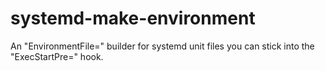# systemd-make-environment
An "EnvironmentFile=" builder for systemd unit files you can stick into the "ExecStartPre=" hook.
